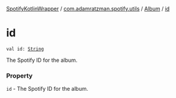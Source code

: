 [SpotifyKotlinWrapper](../../index.md) / [com.adamratzman.spotify.utils](../index.md) / [Album](index.md) / [id](./id.md)

# id

`val id: `[`String`](https://kotlinlang.org/api/latest/jvm/stdlib/kotlin/-string/index.html)

The Spotify ID for the album.

### Property

`id` - The Spotify ID for the album.
